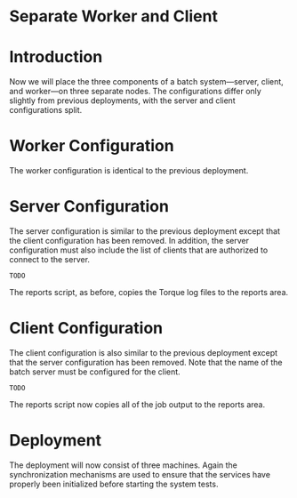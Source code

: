 Separate Worker and Client
==========================

Introduction
============

Now we will place the three components of a batch system—server, client,
and worker—on three separate nodes. The configurations differ only
slightly from previous deployments, with the server and client
configurations split.

Worker Configuration
====================

The worker configuration is identical to the previous deployment.

Server Configuration
====================

The server configuration is similar to the previous deployment except
that the client configuration has been removed. In addition, the server
configuration must also include the list of clients that are authorized
to connect to the server.

    TODO

The reports script, as before, copies the Torque log files to the
reports area.

Client Configuration
====================

The client configuration is also similar to the previous deployment
except that the server configuration has been removed. Note that the
name of the batch server must be configured for the client.

    TODO

The reports script now copies all of the job output to the reports area.

Deployment
==========

The deployment will now consist of three machines. Again the
synchronization mechanisms are used to ensure that the services have
properly been initialized before starting the system tests.
